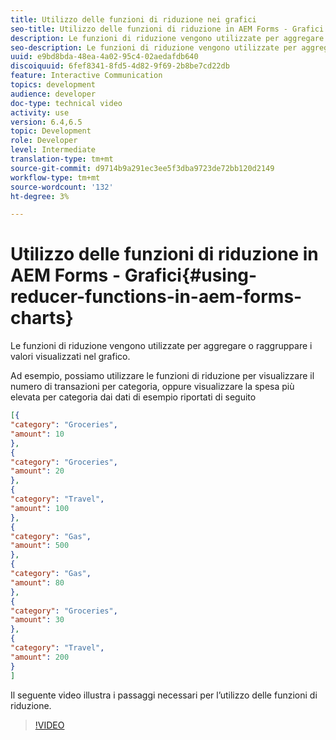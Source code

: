 ```yaml
---
title: Utilizzo delle funzioni di riduzione nei grafici
seo-title: Utilizzo delle funzioni di riduzione in AEM Forms - Grafici
description: Le funzioni di riduzione vengono utilizzate per aggregare o raggruppare i valori visualizzati nel grafico. Il video seguente illustra i passaggi necessari per l'utilizzo delle funzioni di riduzione.
seo-description: Le funzioni di riduzione vengono utilizzate per aggregare o raggruppare i valori visualizzati nel grafico. Il video seguente illustra i passaggi necessari per l'utilizzo delle funzioni di riduzione.
uuid: e9bd8bda-48ea-4a02-95c4-02aedafdb640
discoiquuid: 6fef8341-8fd5-4d82-9f69-2b8be7cd22db
feature: Interactive Communication
topics: development
audience: developer
doc-type: technical video
activity: use
version: 6.4,6.5
topic: Development
role: Developer
level: Intermediate
translation-type: tm+mt
source-git-commit: d9714b9a291ec3ee5f3dba9723de72bb120d2149
workflow-type: tm+mt
source-wordcount: '132'
ht-degree: 3%

---
```



# Utilizzo delle funzioni di riduzione in AEM Forms - Grafici{#using-reducer-functions-in-aem-forms-charts}

Le funzioni di riduzione vengono utilizzate per aggregare o raggruppare i valori visualizzati nel grafico.


Ad esempio, possiamo utilizzare le funzioni di riduzione per visualizzare il numero di transazioni per categoria, oppure visualizzare la spesa più elevata per categoria dai dati di esempio riportati di seguito

```json
[{
"category": "Groceries",
"amount": 10
},
{
"category": "Groceries",
"amount": 20
},
{
"category": "Travel",
"amount": 100
},
{
"category": "Gas",
"amount": 500
},
{
"category": "Gas",
"amount": 80
},
{
"category": "Groceries",
"amount": 30
},
{
"category": "Travel",
"amount": 200
}
]
```

Il seguente video illustra i passaggi necessari per l’utilizzo delle funzioni di riduzione.

>[!VIDEO](https://video.tv.adobe.com/v/21368/?quality=9&learn=on)

